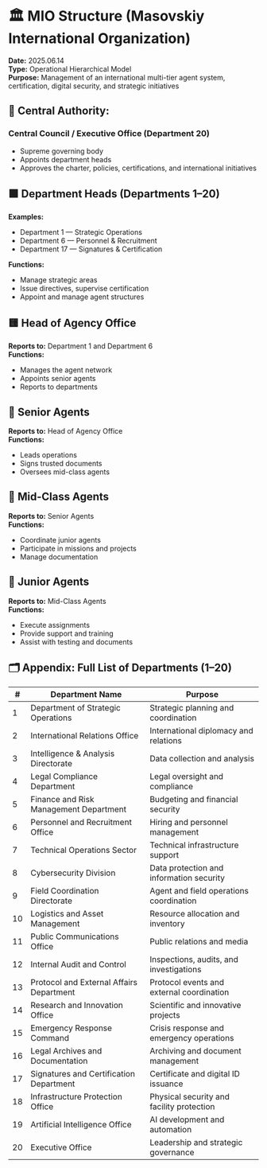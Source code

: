 # 🏛️ MIO Structure (Masovskiy International Organization)
**Date:** 2025.06.14  
**Type:** Operational Hierarchical Model  
**Purpose:** Management of an international multi-tier agent system, certification, digital security, and strategic initiatives

## 🔰 Central Authority:
### Central Council / Executive Office (Department 20)
- Supreme governing body
- Appoints department heads
- Approves the charter, policies, certifications, and international initiatives

## 🟩 Department Heads (Departments 1–20)
**Examples:**
- Department 1 — Strategic Operations
- Department 6 — Personnel & Recruitment
- Department 17 — Signatures & Certification

**Functions:**
- Manage strategic areas
- Issue directives, supervise certification
- Appoint and manage agent structures

## 🟨 Head of Agency Office
**Reports to:** Department 1 and Department 6  
**Functions:**
- Manages the agent network
- Appoints senior agents
- Reports to departments

## 🔷 Senior Agents
**Reports to:** Head of Agency Office  
**Functions:**
- Leads operations
- Signs trusted documents
- Oversees mid-class agents

## 🔹 Mid-Class Agents
**Reports to:** Senior Agents  
**Functions:**
- Coordinate junior agents
- Participate in missions and projects
- Manage documentation

## 🔸 Junior Agents
**Reports to:** Mid-Class Agents  
**Functions:**
- Execute assignments
- Provide support and training
- Assist with testing and documents

## 🗂️ Appendix: Full List of Departments (1–20)

| #  | Department Name                               | Purpose                                                  |
|----|-----------------------------------------------|----------------------------------------------------------|
| 1  | Department of Strategic Operations            | Strategic planning and coordination                      |
| 2  | International Relations Office                | International diplomacy and relations                    |
| 3  | Intelligence & Analysis Directorate           | Data collection and analysis                             |
| 4  | Legal Compliance Department                   | Legal oversight and compliance                           |
| 5  | Finance and Risk Management Department        | Budgeting and financial security                         |
| 6  | Personnel and Recruitment Office              | Hiring and personnel management                          |
| 7  | Technical Operations Sector                   | Technical infrastructure support                         |
| 8  | Cybersecurity Division                        | Data protection and information security                 |
| 9  | Field Coordination Directorate                | Agent and field operations coordination                  |
| 10 | Logistics and Asset Management                | Resource allocation and inventory                        |
| 11 | Public Communications Office                  | Public relations and media                               |
| 12 | Internal Audit and Control                    | Inspections, audits, and investigations                  |
| 13 | Protocol and External Affairs Department      | Protocol events and external coordination                |
| 14 | Research and Innovation Office                | Scientific and innovative projects                       |
| 15 | Emergency Response Command                    | Crisis response and emergency operations                 |
| 16 | Legal Archives and Documentation              | Archiving and document management                        |
| 17 | Signatures and Certification Department       | Certificate and digital ID issuance                      |
| 18 | Infrastructure Protection Office              | Physical security and facility protection                |
| 19 | Artificial Intelligence Office                | AI development and automation                            |
| 20 | Executive Office                              | Leadership and strategic governance                      |